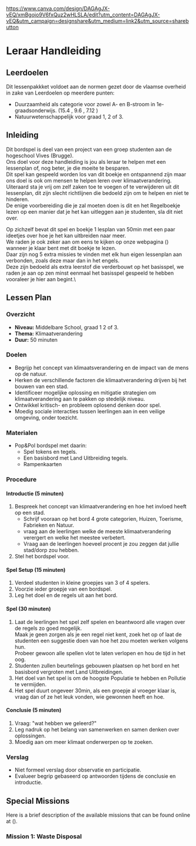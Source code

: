 https://www.canva.com/design/DAGAgJX-vEQ/xmBgojo9V6fxQuz2wHLSLA/edit?utm_content=DAGAgJX-vEQ&utm_campaign=designshare&utm_medium=link2&utm_source=sharebutton 

# Leraar Handleiding

## Leerdoelen
Dit lessenpakkket voldoet aan de normen gezet door de vlaamse overheid in zake van Leerdoelen op meerdere punten:
* Duurzaamheid als categorie voor zowel A- en B-stroom in 1e-graadsonderwijs. (15.4 , 9.6 , 7.12 )
* Natuurwetenschappelijk voor graad 1, 2 of 3.

## Inleiding
Dit bordspel is deel van een project van een groep studenten aan de hogeschool Vives (Brugge). \
Ons doel voor deze handleiding is jou als leraar te helpen met een lessenplan of, nog beter, je die moeite te besparen.\
Dit spel kan gespeeld worden los van dit boekje en ontspannend zijn maar ons doel is ook om mensen te helpen leren over klimaatverandering.\
Uiteraard sta je vrij om zelf zaken toe te voegen of te verwijderen uit dit lessenplan, dit zijn slecht richtlijnen die bedoeld zijn om te helpen en niet te hinderen.\
De enige voorbereiding die je zal moeten doen is dit en het Regelboekje lezen op een manier dat je het kan uitleggen aan je studenten, sla dit niet over.

Op zichzelf bevat dit spel en boekje 1 lesplan van 50min met een paar ideetjes over hoe je het kan uitbreiden naar meer.\
We raden je ook zeker aan om eens te kijken op onze webpagina () wanneer je klaar bent met dit boekje te lezen.\
Daar zijn nog 5 extra missies te vinden met elk hun eigen lessenplan aan verbonden, zoals deze maar dan in het engels.\
Deze zijn bedoeld als extra leerstof die verderbouwt op het basisspel, we raden je aan op zen minst eenmaal het basisspel gespeeld te hebben vooraleer je hier aan begint.\

## Lessen Plan
### Overzicht
- **Niveau:** Middelbare School, graad 1 2 of 3.
- **Thema:** Klimaatverandering
- **Duur:** 50 minuten

### Doelen
- Begrijp het concept van klimaatsverandering en de impact van de mens op de natuur.
- Herken de verschillende factoren die klimaatverandering drijven bij het bouwen van een stad.
- Identificeer mogelijke oplossing en mitigatie strategien om klimaatverandering aan te pakken op stedelijk niveau.
- Ontwikkel kritisch- en probleem oplosend denken door spel.
- Moedig sociale interacties tussen leerlingen aan in een veilige omgeving, onder toezicht.

### Materialen
- Pop&Pol bordspel met daarin:
    - Spel tokens en tegels.
    - Een basisbord met Land Uitbreiding tegels.
    - Rampenkaarten

### Procedure

#### Introductie (5 minuten)
1. Bespreek het concept van klimaatverandering en hoe het invloed heeft op een stad.
   - Schrijf vooraan op het bord 4 grote categorien, Huizen, Toerisme, Fabrieken en Natuur.
   - vraag aan de leerlingen welke de meeste klimaatverandering verergert en welke het meestee verbetert.
   - Vraag aan de leerlingen hoeveel procent je zou zeggen dat jullie stad/dorp zou hebben.
2. Stel het bordspel voor.

#### Spel Setup (15 minuten)
1. Verdeel studenten in kleine groepjes van 3 of 4 spelers.
2. Voorzie ieder groepje van een bordspel.
3. Leg het doel en de regels uit aan het bord.

#### Spel (30 minuten)
1. Laat de leerlingen het spel zelf spelen en beantwoord alle vragen over de regels zo goed mogelijk.\
   Maak je geen zorgen als je een regel niet kent, zoek het op of laat de studenten een suggestie doen van hoe het zou moeten werken volgens hun.\
   Probeer gewoon alle spellen vlot te laten verlopen en hou de tijd in het oog.
2. Studenten zullen beurtelings gebouwen plaatsen op het bord en het basisbord vergroten met Land Uitbreidingen.
3. Het doel van het spel is om de hoogste Populatie te hebben en Pollutie te vermijden.
4. Het spel duurt ongeveer 30min, als een groepje al vroeger klaar is, vraag dan of ze het leuk vonden, wie gewonnen heeft en hoe.

#### Conclusie (5 minuten)
1. Vraag: "wat hebben we geleerd?"
2. Leg nadruk op het belang van samenwerken en samen denken over oplossingen. 
3. Moedig aan om meer klimaat onderwerpen op te zoeken.

### Verslag
- Niet formeel verslag door observatie en participatie.
- Evalueer begrip gebaseerd op antwoorden tijdens de conclusie en introductie.


## Special Missions
Here is a brief description of the available missions that can be found online at ().

### Mission 1: Waste Disposal

